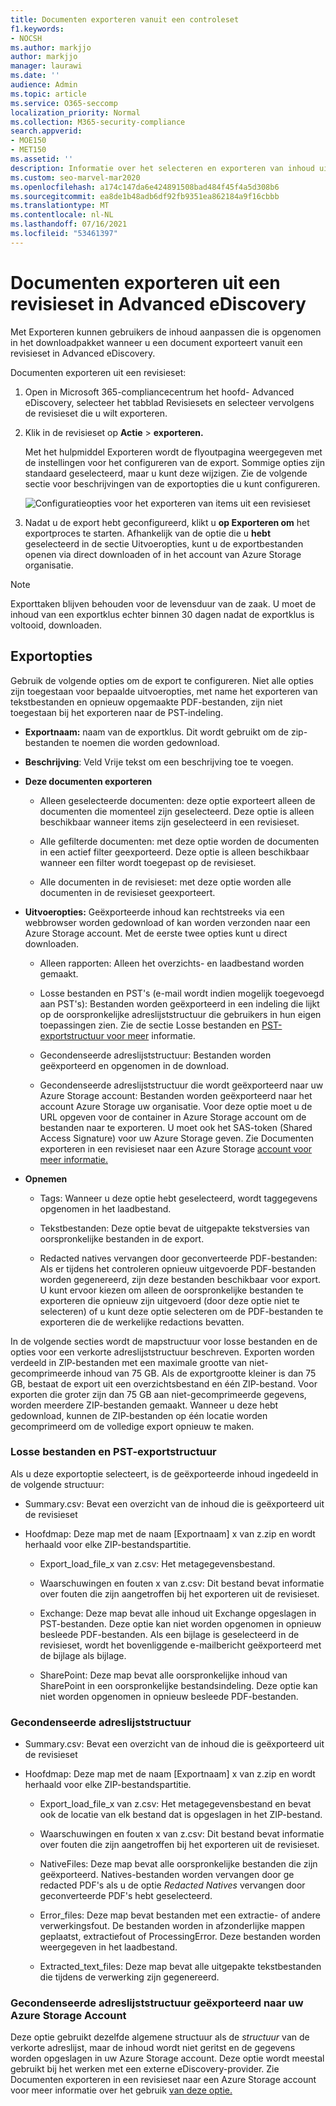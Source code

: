 ```yaml
---
title: Documenten exporteren vanuit een controleset
f1.keywords:
- NOCSH
ms.author: markjjo
author: markjjo
manager: laurawi
ms.date: ''
audience: Admin
ms.topic: article
ms.service: O365-seccomp
localization_priority: Normal
ms.collection: M365-security-compliance
search.appverid:
- MOE150
- MET150
ms.assetid: ''
description: Informatie over het selecteren en exporteren van inhoud uit een Advanced eDiscovery voor presentaties of externe beoordelingen.
ms.custom: seo-marvel-mar2020
ms.openlocfilehash: a174c147da6e424891508bad484f45f4a5d308b6
ms.sourcegitcommit: ea8de1b48adb6df92fb9351ea862184a9f16cbbb
ms.translationtype: MT
ms.contentlocale: nl-NL
ms.lasthandoff: 07/16/2021
ms.locfileid: "53461397"
---
```

# <a name="export-documents-from-a-review-set-in-advanced-ediscovery"></a>Documenten exporteren uit een revisieset in Advanced eDiscovery

Met Exporteren kunnen gebruikers de inhoud aanpassen die is opgenomen in het downloadpakket wanneer u een document exporteert vanuit een revisieset in Advanced eDiscovery.

Documenten exporteren uit een revisieset:

1. Open in Microsoft 365-compliancecentrum het hoofd- Advanced eDiscovery, selecteer  het tabblad Revisiesets en selecteer vervolgens de revisieset die u wilt exporteren.

2. Klik in de revisieset op **Actie**  >  **exporteren.**

   Met het hulpmiddel Exporteren wordt de flyoutpagina weergegeven met de instellingen voor het configureren van de export. Sommige opties zijn standaard geselecteerd, maar u kunt deze wijzigen. Zie de volgende sectie voor beschrijvingen van de exportopties die u kunt configureren.

   ![Configuratieopties voor het exporteren van items uit een revisieset](../media/bcfc72c7-4a01-4697-9e16-2965b7f04fdb.png)

3. Nadat u de export hebt geconfigureerd, klikt u **op Exporteren om** het exportproces te starten. Afhankelijk van de optie die u **hebt** geselecteerd in de sectie Uitvoeropties, kunt u de exportbestanden openen via direct downloaden of in het account van Azure Storage organisatie.

> [!NOTE]
> Exporttaken blijven behouden voor de levensduur van de zaak. U moet de inhoud van een exportklus echter binnen 30 dagen nadat de exportklus is voltooid, downloaden.

## <a name="export-options"></a>Exportopties

Gebruik de volgende opties om de export te configureren. Niet alle opties zijn toegestaan voor bepaalde uitvoeropties, met name het exporteren van tekstbestanden en opnieuw opgemaakte PDF-bestanden, zijn niet toegestaan bij het exporteren naar de PST-indeling.

- **Exportnaam:** naam van de exportklus. Dit wordt gebruikt om de zip-bestanden te noemen die worden gedownload.

- **Beschrijving**: Veld Vrije tekst om een beschrijving toe te voegen.

- **Deze documenten exporteren**

  - Alleen geselecteerde documenten: deze optie exporteert alleen de documenten die momenteel zijn geselecteerd. Deze optie is alleen beschikbaar wanneer items zijn geselecteerd in een revisieset.
  
  - Alle gefilterde documenten: met deze optie worden de documenten in een actief filter geexporteerd. Deze optie is alleen beschikbaar wanneer een filter wordt toegepast op de revisieset.
  
  - Alle documenten in de revisieset: met deze optie worden alle documenten in de revisieset geexporteert.

- **Uitvoeropties:** Geëxporteerde inhoud kan rechtstreeks via een webbrowser worden gedownload of kan worden verzonden naar een Azure Storage account. Met de eerste twee opties kunt u direct downloaden.
  
  - Alleen rapporten: Alleen het overzichts- en laadbestand worden gemaakt.
  
  - Losse bestanden en PST's (e-mail wordt indien mogelijk toegevoegd aan PST's): Bestanden worden geëxporteerd in een indeling die lijkt op de oorspronkelijke adreslijststructuur die gebruikers in hun eigen toepassingen zien.  Zie de sectie Losse bestanden en [PST-exportstructuur voor meer](#loose-files-and-pst-export-structure) informatie.
  
  - Gecondenseerde adreslijststructuur: Bestanden worden geëxporteerd en opgenomen in de download.
  
  - Gecondenseerde adreslijststructuur die wordt geëxporteerd naar uw Azure Storage account: Bestanden worden geëxporteerd naar het account Azure Storage uw organisatie. Voor deze optie moet u de URL opgeven voor de container in Azure Storage account om de bestanden naar te exporteren. U moet ook het SAS-token (Shared Access Signature) voor uw Azure Storage geven. Zie Documenten exporteren in een revisieset naar een Azure Storage [account voor meer informatie.](download-export-jobs.md)

- **Opnemen**
  
  - Tags: Wanneer u deze optie hebt geselecteerd, wordt taggegevens opgenomen in het laadbestand.
  
  - Tekstbestanden: Deze optie bevat de uitgepakte tekstversies van oorspronkelijke bestanden in de export.
  
  - Redacted natives vervangen door geconverteerde PDF-bestanden: Als er tijdens het controleren opnieuw uitgevoerde PDF-bestanden worden gegenereerd, zijn deze bestanden beschikbaar voor export. U kunt ervoor kiezen om alleen de oorspronkelijke bestanden te exporteren die opnieuw zijn uitgevoerd (door deze optie niet te selecteren) of u kunt deze optie selecteren om de PDF-bestanden te exporteren die de werkelijke redactions bevatten.

In de volgende secties wordt de mapstructuur voor losse bestanden en de opties voor een verkorte adreslijststructuur beschreven. Exporten worden verdeeld in ZIP-bestanden met een maximale grootte van niet-gecomprimeerde inhoud van 75 GB. Als de exportgrootte kleiner is dan 75 GB, bestaat de export uit een overzichtsbestand en één ZIP-bestand. Voor exporten die groter zijn dan 75 GB aan niet-gecomprimeerde gegevens, worden meerdere ZIP-bestanden gemaakt. Wanneer u deze hebt gedownload, kunnen de ZIP-bestanden op één locatie worden gecomprimeerd om de volledige export opnieuw te maken.

### <a name="loose-files-and-pst-export-structure"></a>Losse bestanden en PST-exportstructuur

Als u deze exportoptie selecteert, is de geëxporteerde inhoud ingedeeld in de volgende structuur:

- Summary.csv: Bevat een overzicht van de inhoud die is geëxporteerd uit de revisieset

- Hoofdmap: Deze map met de naam [Exportnaam] x van z.zip en wordt herhaald voor elke ZIP-bestandspartitie.
  
  - Export_load_file_x van z.csv: Het metagegevensbestand.
  
  - Waarschuwingen en fouten x van z.csv: Dit bestand bevat informatie over fouten die zijn aangetroffen bij het exporteren uit de revisieset.
  
  - Exchange: Deze map bevat alle inhoud uit Exchange opgeslagen in PST-bestanden. Deze optie kan niet worden opgenomen in opnieuw besleede PDF-bestanden. Als een bijlage is geselecteerd in de revisieset, wordt het bovenliggende e-mailbericht geëxporteerd met de bijlage als bijlage.
  
  - SharePoint: Deze map bevat alle oorspronkelijke inhoud van SharePoint in een oorspronkelijke bestandsindeling. Deze optie kan niet worden opgenomen in opnieuw besleede PDF-bestanden.

### <a name="condensed-directory-structure"></a>Gecondenseerde adreslijststructuur

- Summary.csv: Bevat een overzicht van de inhoud die is geëxporteerd uit de revisieset

- Hoofdmap: Deze map met de naam [Exportnaam] x van z.zip en wordt herhaald voor elke ZIP-bestandspartitie.
  
  - Export_load_file_x van z.csv: Het metagegevensbestand en bevat ook de locatie van elk bestand dat is opgeslagen in het ZIP-bestand.
  
  - Waarschuwingen en fouten x van z.csv: Dit bestand bevat informatie over fouten die zijn aangetroffen bij het exporteren uit de revisieset.

  - NativeFiles: Deze map bevat alle oorspronkelijke bestanden die zijn geëxporteerd. Natives-bestanden worden vervangen door ge redacted PDF's als u de optie *Redacted Natives* vervangen door geconverteerde PDF's hebt geselecteerd.
  
  - Error_files: Deze map bevat bestanden met een extractie- of andere verwerkingsfout. De bestanden worden in afzonderlijke mappen geplaatst, extractiefout of ProcessingError. Deze bestanden worden weergegeven in het laadbestand.

  - Extracted_text_files: Deze map bevat alle uitgepakte tekstbestanden die tijdens de verwerking zijn gegenereerd.

### <a name="condensed-directory-structure-exported-to-your-azure-storage-account"></a>Gecondenseerde adreslijststructuur geëxporteerd naar uw Azure Storage Account

Deze optie gebruikt dezelfde algemene structuur als de *structuur* van de verkorte adreslijst, maar de inhoud wordt niet geritst en de gegevens worden opgeslagen in uw Azure Storage account. Deze optie wordt meestal gebruikt bij het werken met een externe eDiscovery-provider. Zie Documenten exporteren in een revisieset naar een Azure Storage account voor meer informatie over het gebruik [van deze optie.](download-export-jobs.md)
